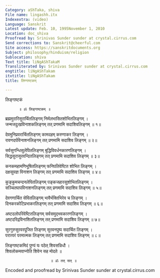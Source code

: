 ```yaml
---
Category: aShTaka, shiva
File name: lingashh.itx
Indexextra: (video)
Language: Sanskrit
Latest update: Feb. 10, 1995November 1, 2010
Location: doc_shiva
Proofread by: Srinivas Sunder sunder at crystal.cirrus.com
Send corrections to: Sanskrit@cheerful.com
Site access: https://sanskritdocuments.org
Subject: philosophy/hinduism/religion
Sublocation: shiva
Text title: liNgAShTakaM
Transliterated by: Srinivas Sunder sunder at crystal.cirrus.com
engtitle: liNgAShTakam
itxtitle: liNgAShTakam
title: लिण्गाष्टकम्

---
```

  
 लिङ्गाष्टकं   
  
          ॥ ॐ लिङ्गाष्टकम् ॥  
  
ब्रह्ममुरारिसुरार्चितलिङ्गम् निर्मलभासितशोभितलिङ्गम् ।  
जन्मजदुःखविनाशकलिङ्गम् तत् प्रणमामि सदाशिवलिङ्गम् ॥ १॥  
  
देवमुनिप्रवरार्चितलिङ्गम् कामदहम् करुणाकर लिङ्गम् ।  
रावणदर्पविनाशनलिङ्गम् तत् प्रणमामि सदाशिव लिङ्गम् ॥ २॥  
  
सर्वसुगन्धिसुलेपितलिङ्गम् बुद्धिविवर्धनकारणलिङ्गम् ।  
सिद्धसुरासुरवन्दितलिङ्गम् तत् प्रणमामि सदाशिव लिङ्गम् ॥ ३॥  
  
कनकमहामणिभूषितलिङ्गम् फनिपतिवेष्टित शोभित लिङ्गम् ।  
दक्षसुयज्ञ विनाशन लिङ्गम् तत् प्रणमामि सदाशिव लिङ्गम् ॥ ४॥  
  
कुङ्कुमचन्दनलेपितलिङ्गम् पङ्कजहारसुशोभितलिङ्गम् ।  
सञ्चितपापविनाशनलिङ्गम् तत् प्रणमामि सदाशिव लिङ्गम् ॥ ५॥  
  
देवगणार्चित सेवितलिङ्गम् भावैर्भक्तिभिरेव च लिङ्गम् ।  
दिनकरकोटिप्रभाकरलिङ्गम् तत् प्रणमामि सदाशिव लिङ्गम् ॥ ६॥  
  
अष्टदलोपरिवेष्टितलिङ्गम् सर्वसमुद्भवकारणलिङ्गम् ।  
अष्टदरिद्रविनाशितलिङ्गम् तत् प्रणमामि सदाशिव लिङ्गम् ॥ ७॥  
  
सुरगुरुसुरवरपूजित लिङ्गम् सुरवनपुष्प सदार्चित लिङ्गम् ।  
परात्परं परमात्मक लिङ्गम्  तत् प्रणमामि सदाशिव लिङ्गम् ॥ ८॥  
  
लिङ्गाष्टकमिदं पुण्यं यः पठेत् शिवसन्निधौ ।  
शिवलोकमवाप्नोति शिवेन सह मोदते ॥  
  
                        ॥ ॐ तत् सत् ॥  
  
  
  
Encoded and proofread by Srinivas Sunder sunder at crystal.cirrus.com  
  
